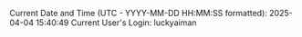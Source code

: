 Current Date and Time (UTC - YYYY-MM-DD HH:MM:SS formatted): 2025-04-04 15:40:49
Current User's Login: luckyaiman
